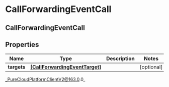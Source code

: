 # CallForwardingEventCall

## CallForwardingEventCall

## Properties

|Name | Type | Description | Notes|
|------------ | ------------- | ------------- | -------------|
| **targets** | [**[CallForwardingEventTarget]**](CallForwardingEventTarget) |  | [optional] |



_PureCloudPlatformClientV2@163.0.0_
